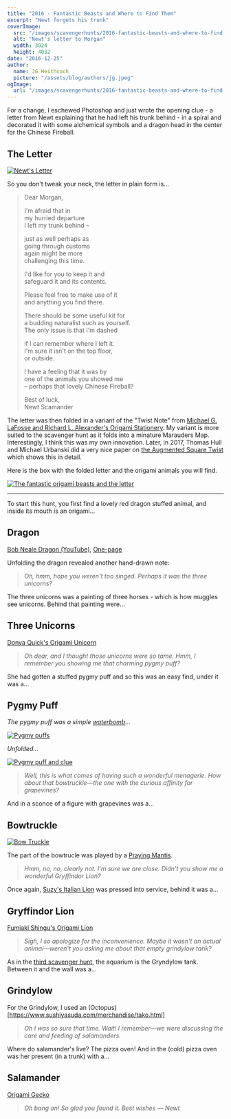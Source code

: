 ```yaml
---
title: "2016 - Fantastic Beasts and Where to Find Them"
excerpt: "Newt forgets his trunk"
coverImage:
  src: "/images/scavengerhunts/2016-fantastic-beasts-and-where-to-find-them/letter.jpg"
  alt: "Newt's letter to Morgan"
  width: 3024
  height: 4032
date: "2016-12-25"
author:
  name: JG Heithcock
  picture: "/assets/blog/authors/jg.jpeg"
ogImage:
  url: "/images/scavengerhunts/2016-fantastic-beasts-and-where-to-find-them/letter.jpg"
---
```


For a change, I eschewed Photoshop and just wrote the opening clue - a letter from Newt explaining that he had left his trunk behind - in a spiral and decorated it with some alchemical symbols and a dragon head in the center for the Chinese Fireball.

## The Letter

<a href="/images/scavengerhunts/2016-fantastic-beasts-and-where-to-find-them/letter.jpg">
<img src="/images/scavengerhunts/2016-fantastic-beasts-and-where-to-find-them/letter.jpg" alt="Newt's Letter" class="mapBorder" />
</a>

So you don't tweak your neck, the letter in plain form is...

> Dear Morgan,
>
> I'm afraid that in  
> my hurried departure  
> I left my trunk behind –
>
> just as well perhaps as  
> going through customs  
> again might be more  
> challenging this time.
>
> I'd like for you to keep it and  
> safeguard it and its contents.
>
> Please feel free to make use of it  
> and anything you find there.
>
> There should be some useful kit for  
> a budding naturalist such as yourself.  
> The only issue is that I'm dashed
>
> if I can remember where I left it.  
> I'm sure it isn't on the top floor,  
> or outside.
>
> I have a feeling that it was by  
> one of the animals you showed me  
> – perhaps that lovely Chinese Fireball?
>
> Best of luck,  
> Newt Scamander

The letter was then folded in a variant of the "Twist Note" from [Michael G. LaFosse and Richard L. Alexander's Origami Stationery](http://origamido.rochlis.com/products/origami_stationery.php). My variant is more suited to the scavenger hunt as it folds into a minature Marauders Map. Interestingly, I think this was my own innovation. Later, in 2017, Thomas Hull and Michael Urbanski did a very nice paper on [the Augmented Square Twist](http://origametry.net/ast/ast.html) which shows this in detail.

Here is the box with the folded letter and the origami animals you will find.

<a href="/images/scavengerhunts/2016-fantastic-beasts-and-where-to-find-them/box.jpg">
<img src="/images/scavengerhunts/2016-fantastic-beasts-and-where-to-find-them/box.jpg" alt="The fantastic origami beasts and the letter" class="mapBorder" />
</a>

<hr/>

To start this hunt, you first find a lovely red dragon stuffed animal, and inside its mouth is an origami...

## Dragon

[Bob Neale Dragon (YouTube)](https://www.youtube.com/watch?v=mhq5uKg8dtc&feature=youtube_gdata_player), [One-page](http://origami.island-three.net/dragon.html)

Unfolding the dragon revealed another hand-drawn note:

> _Oh, hmm, hope you weren't too singed. Perhaps it was the three unicorns?_

The three unicorns was a painting of three horses - which is how muggles see unicorns. Behind that painting were...

## Three Unicorns

[Donya Quick's Origami Unicorn](https://www.deviantart.com/donyaquick/art/Origami-Unicorn-Instructions-123623739)

> _Oh dear, and I thought those unicorns were so tame. Hmm, I remember you showing me that charming pygmy puff?_

She had gotten a stuffed pygmy puff and so this was an easy find, under it was a...

## Pygmy Puff

_The pygmy puff was a simple [waterbomb](http://www.origami-instructions.com/origami-water-balloon.html)..._

<a href="/images/scavengerhunts/2016-fantastic-beasts-and-where-to-find-them/pygmy-puffs.jpg">
<img src="/images/scavengerhunts/2016-fantastic-beasts-and-where-to-find-them/pygmy-puffs.jpg" alt="Pygmy puffs" class="mapBorder" />
</a>

_Unfolded..._

<a href="/images/scavengerhunts/2016-fantastic-beasts-and-where-to-find-them/pygmy-puff-clue.jpg">
<img src="/images/scavengerhunts/2016-fantastic-beasts-and-where-to-find-them/pygmy-puff-clue.jpg" alt="Pygmy puff and clue" class="mapBorder" />
</a>

> _Well, this is what comes of having such a wonderful menagerie. How about that bowtruckle—the one with the curious affinity for grapevines?_

And in a sconce of a figure with grapevines was a...

## Bowtruckle

<a href="/images/scavengerhunts/2016-fantastic-beasts-and-where-to-find-them/bow-truckle.jpg">
<img src="/images/scavengerhunts/2016-fantastic-beasts-and-where-to-find-them/bow-truckle.jpg" alt="Bow Truckle" class="mapBorder" />
</a>

The part of the bowtrucle was played by a [Praying Mantis](http://en.origami-club.com/bug/mantis/mantis/index.html).

> _Hmm, no, no, clearly not. I'm sure we are close. Didn't you show me a wonderful Gryffindor Lion?_

Once again, [Suzy's Italian Lion](https://www.elsworthartworks.com/oil/past/italian_lion_waterspout.html) was pressed into service, behind it was a...

## Gryffindor Lion

[Fumiaki Shingu's Origami Lion](<https://en.origami-club.com/animal/animal(big)/lion/lion/index.html>)

> _Sigh, I so apologize for the inconvenience. Maybe it wasn't an actual animal—weren't you asking me about that empty grindylow tank?_

As in the [third scavenger hunt](./2013-44-marauders), the aquarium is the Gryndylow tank. Between it and the wall was a...

## Grindylow

For the Grindylow, I used an (Octopus)[https://www.sushiyasuda.com/merchandise/tako.html]

> _Oh I was so sure that time. Wait! I remember—we were discussing the care and feeding of salamanders._

Where do salamander's live? The pizza oven! And in the (cold) pizza oven was her present (in a trunk) with a...

## Salamander

[Origami Gecko](https://s-media-cache-ak0.pinimg.com/564x/a5/7f/0c/a57f0c5430e4cda1ca3bd6544e1f95e3.jpg)

> _Oh bang on! So glad you found it. Best wishes — Newt_
